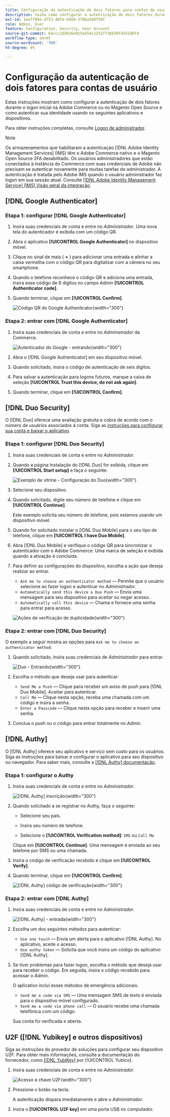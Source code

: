 ```yaml
---
title: Configuração da autenticação de dois fatores para contas de usuário
description: Saiba como configurar a autenticação de dois fatores durante o logon inicial do Administrador e autenticar sua identidade usando um aplicativo de dispositivo compatível.
exl-id: 1ea7f09e-4753-40fa-b9d4-376ba5d8f58f
role: Admin, User
feature: Configuration, Security, User Account
source-git-commit: 64ccc2d5016e915a554c2253773bb50f4d33d6f4
workflow-type: tm+mt
source-wordcount: '769'
ht-degree: 0%

---
```


# Configuração da autenticação de dois fatores para contas de usuário

Estas instruções mostram como configurar a autenticação de dois fatores durante o logon inicial na Adobe Commerce ou no Magento Open Source e como autenticar sua identidade usando os seguintes aplicativos e dispositivos.

Para obter instruções completas, consulte [Logon de administrador](../getting-started/admin-signin.md).

>[!NOTE]
>
>Os armazenamentos que habilitaram a autenticação [!DNL Adobe Identity Management Services] (IMS) têm o Adobe Commerce nativo e o Magento Open Source 2FA desabilitado. Os usuários administradores que estão conectados à instância do Commerce com suas credenciais de Adobe não precisam se autenticar novamente para muitas tarefas de administrador. A autenticação é tratada pelo Adobe IMS quando o usuário administrador faz logon em sua sessão atual. Consulte [[!DNL Adobe Identity Management Service] (IMS) Visão geral da integração](../getting-started/adobe-ims-integration-overview.md).

## [!DNL Google Authenticator]

### Etapa 1: configurar [!DNL Google Authenticator]

1. Insira suas credenciais de conta e entre no _Administrador_. Uma nova tela do autenticador é exibida com um código QR.

1. Abra o aplicativo **[!UICONTROL Google Authenticator]** no dispositivo móvel.

1. Clique no sinal de mais ( **+** ) para adicionar uma entrada e alinhar a caixa vermelha com o código QR para digitalizar com a câmera no seu smartphone.

1. Quando o telefone reconhece o código QR e adiciona uma entrada, insira esse código de 6 dígitos no campo _Admin_ **[!UICONTROL Authenticator code]**.

1. Quando terminar, clique em **[!UICONTROL Confirm]**.

   ![Código QR do Google Authenticator](./assets/storefront-2fa-google-qrcode.png){width="300"}

### Etapa 2: entrar com [!DNL Google Authenticator]

1. Insira suas credenciais de conta e entre no _Administrador_ da Commerce.

   ![Autenticador do Google - entrando](./assets/storefront-2fa-google-code.png){width="300"}

1. Abra o [!DNL Google Authenticator] em seu dispositivo móvel.

1. Quando solicitado, insira o código de autenticação de seis dígitos.

1. Para salvar a autenticação para logons futuros, marque a caixa de seleção **[!UICONTROL Trust this device, do not ask again]**.

1. Quando terminar, clique em **[!UICONTROL Confirm]**.

## [!DNL Duo Security]

O [!DNL Duo] oferece uma avaliação gratuita e cobra de acordo com o número de usuários associados à conta. Siga as [instruções para configurar sua conta e baixar o aplicativo](https://duo.com/product/multi-factor-authentication-mfa/duo-mobile-app).

### Etapa 1: configurar [!DNL Duo Security]

1. Insira suas credenciais de conta e entre no _Administrador_.

1. Quando a página Instalação do [!DNL Duo] for exibida, clique em **[!UICONTROL Start setup]** e faça o seguinte:

   ![Exemplo de vitrine - Configuração do Duo](./assets/storefront-2fa-duo-user1.png){width="300"}

1. Selecione seu dispositivo.

1. Quando solicitado, digite seu número de telefone e clique em **[!UICONTROL Continue]**.

   Este exemplo solicita seu número de telefone, pois estamos usando um dispositivo móvel.

1. Quando for solicitado instalar o [!DNL Duo Mobile] para o seu tipo de telefone, clique em **[!UICONTROL I have Duo Mobile]**.

1. Abra [!DNL Duo Mobile] e verifique o código QR para sincronizar o autenticador com o Adobe Commerce. Uma marca de seleção é exibida quando a ativação é concluída.

1. Para definir as configurações do dispositivo, escolha a ação que deseja realizar ao entrar.

   - `Ask me to choose an authenticator method` — Permite que o usuário selecione ao fazer logon e autenticar no _Administrador_.
   - `Automatically send this device a Duo Push` — Envia uma mensagem para seu dispositivo para aceitar ou negar acesso.
   - `Automatically call this device` — Chama e fornece uma senha para entrar para acesso.

   ![Ações de verificação de duplicidade](./assets/storefront-2fa-duo-user7.png){width="300"}

### Etapa 2: entrar com [!DNL Duo Security]

O exemplo a seguir mostra as opções para `Ask me to choose an authenticator method`:

1. Quando solicitado, insira suas credenciais de _Administrador_ para entrar.

   ![Duo - Entrando](./assets/storefront-2fa-duo-auth.png){width="300"}

1. Escolha o método que deseja usar para autenticar:

   - `Send Me a Push` — Clique para receber um aviso de push para [!DNL Duo Mobile]. Aceitar para autenticar.
   - `Call Me` — Clique nesta opção, receba uma chamada com um código e insira a senha.
   - `Enter a Passcode` — Clique nesta opção para receber e inserir uma senha.

1. Conclua o push ou o código para entrar totalmente no _Admin_.

## [!DNL Authy]

O [!DNL Authy] oferece seu aplicativo e serviço sem custo para os usuários. Siga as instruções para baixar e configurar o aplicativo para seu dispositivo ou navegador. Para saber mais, consulte a [[!DNL Authy] documentação](https://authy.com/features/setup/).

### Etapa 1: configurar o Authy

1. Insira suas credenciais de conta e entre no _Administrador_.

   ![[!DNL Authy] inscrição](./assets/storefront-2fa-authy-auth.png){width="300"}

1. Quando solicitado a se registrar no Authy, faça o seguinte:

   - Selecione seu país.

   - Insira seu número de telefone.

   - Selecione o **[!UICONTROL Verification method]**: `SMS` ou `Call Me`

   Clique em **[!UICONTROL Continue]**. Uma mensagem é enviada ao seu telefone por SMS ou uma chamada.

1. Insira o código de verificação recebido e clique em **[!UICONTROL Verify]**.

1. Quando terminar, clique em **[!UICONTROL Confirm]**.

   ![[!DNL Authy] código de verificação](./assets/storefront-2fa-authy-verify.png){width="300"}

### Etapa 2: entrar com [!DNL Authy]

1. Insira suas credenciais de conta e entre no _Administrador_.

   ![[!DNL Authy] - entrada](./assets/storefront-2fa-authy-access.png){width="300"}

1. Escolha um dos seguintes métodos para autenticar:

   - `Use one touch` — Envia um alerta para o aplicativo [!DNL Authy]. No aplicativo, aceite o acesso.
   - `Use authy token` — Solicita que você insira um código do aplicativo [!DNL Authy].

1. Se tiver problemas para fazer logon, escolha o método que deseja usar para receber o código. Em seguida, insira o código recebido para acessar o _Admin_.

   O aplicativo inclui esses métodos de emergência adicionais.

   - `Send me a code via SMS` — Uma mensagem SMS de texto é enviada para o dispositivo móvel configurado.
   - `Send me a code via phone call` — O usuário recebe uma chamada telefônica com um código.

   Sua conta foi verificada e aberta.

## U2F ([!DNL Yubikey] e outros dispositivos)

Siga as instruções do provedor de soluções para configurar seu dispositivo U2F. Para obter mais informações, consulte a documentação do fornecedor, como [[!DNL YubiKey]](https://support.yubico.com/hc/en-us/articles/360013790339-Getting-Started-with-Your-YubiKey) por [!UICONTROL Yubico].

1. Insira suas credenciais de conta e entre no _Administrador_.

   ![Acesso à chave U2F](./assets/storefront-2fa-u2f.png){width="300"}

1. Pressione o botão na tecla.

   A autenticação dispara imediatamente e abre o _Administrador_.

1. Insira o **[!UICONTROL U2F key]** em uma porta USB no computador.
